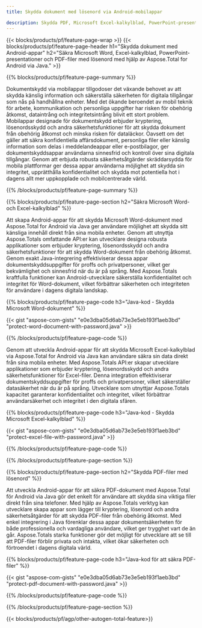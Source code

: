 ```yaml
---
title: Skydda dokument med lösenord via Android-mobilappar 

description: Skydda PDF, Microsoft Excel-kalkylblad, PowerPoint-presentationer och Word-dokument via din Android-applikation. Använd lösenordet med lätthet.
---
```


{{< blocks/products/pf/feature-page-wrap >}}
{{< blocks/products/pf/feature-page-header h1="Skydda dokument med Android-appar" h2="Säkra Microsoft Word, Excel-kalkylblad, PowerPoint-presentationer och PDF-filer med lösenord med hjälp av Aspose.Total for Android via Java." >}}

{{% blocks/products/pf/feature-page-summary %}}

Dokumentskydd via mobilappar tillgodoser det växande behovet av att skydda känslig information och säkerställa säkerheten för digitala tillgångar som nås på handhållna enheter. Med det ökande beroendet av mobil teknik för arbete, kommunikation och personliga uppgifter har risken för obehörig åtkomst, dataintrång och integritetsintrång blivit ett stort problem. Mobilappar designade för dokumentskydd erbjuder kryptering, lösenordsskydd och andra säkerhetsfunktioner för att skydda dokument från obehörig åtkomst och minska risken för dataläckor. Oavsett om det gäller att säkra konfidentiella affärsdokument, personliga filer eller känslig information som delas i meddelandeappar eller e-postbilagor, ger dokumentskyddsappar användarna sinnesfrid och kontroll över sina digitala tillgångar. Genom att erbjuda robusta säkerhetsåtgärder skräddarsydda för mobila plattformar ger dessa appar användarna möjlighet att skydda sin integritet, upprätthålla konfidentialitet och skydda mot potentiella hot i dagens allt mer uppkopplade och mobilcentrerade värld.

{{% /blocks/products/pf/feature-page-summary  %}}


{{% blocks/products/pf/feature-page-section  h2="Säkra Microsoft Word- och Excel-kalkylblad" %}}

Att skapa Android-appar för att skydda Microsoft Word-dokument med Aspose.Total for Android via Java ger användare möjlighet att skydda sitt känsliga innehåll direkt från sina mobila enheter. Genom att utnyttja Aspose.Totals omfattande API:er kan utvecklare designa robusta applikationer som erbjuder kryptering, lösenordsskydd och andra säkerhetsfunktioner för att skydda Word-dokument från obehörig åtkomst. Genom exakt Java-integrering effektiviserar dessa appar dokumentskyddsuppgifter för proffs och privatpersoner, vilket ger bekvämlighet och sinnesfrid när du är på språng. Med Aspose.Totals kraftfulla funktioner kan Android-utvecklare säkerställa konfidentialitet och integritet för Word-dokument, vilket förbättrar säkerheten och integriteten för användare i dagens digitala landskap.

{{% blocks/products/pf/feature-page-code h3="Java-kod - Skydda Microsoft Word-dokument" %}}

{{< gist "aspose-com-gists" "e0e3dba05d6ab73e3e5eb193f1aeb3bd" "protect-word-document-with-password.java" >}}

{{% /blocks/products/pf/feature-page-code  %}}

Genom att utveckla Android-appar för att skydda Microsoft Excel-kalkylblad via Aspose.Total for Android via Java kan användare säkra sin data direkt från sina mobila enheter. Med Aspose.Totals API:er skapar utvecklare applikationer som erbjuder kryptering, lösenordsskydd och andra säkerhetsfunktioner för Excel-filer. Denna integration effektiviserar dokumentskyddsuppgifter för proffs och privatpersoner, vilket säkerställer datasäkerhet när du är på språng. Utvecklare som utnyttjar Aspose.Totals kapacitet garanterar konfidentialitet och integritet, vilket förbättrar användarsäkerhet och integritet i den digitala sfären.

{{% blocks/products/pf/feature-page-code h3="Java-kod - Skydda Microsoft Excel-kalkylblad" %}}

{{< gist "aspose-com-gists" "e0e3dba05d6ab73e3e5eb193f1aeb3bd" "protect-excel-file-with-password.java" >}}

{{% /blocks/products/pf/feature-page-code  %}}

{{% /blocks/products/pf/feature-page-section %}}

{{% blocks/products/pf/feature-page-section  h2="Skydda PDF-filer med lösenord" %}}

Att utveckla Android-appar för att säkra PDF-dokument med Aspose.Total för Android via Java gör det enkelt för användare att skydda sina viktiga filer direkt från sina telefoner. Med hjälp av Aspose.Totals verktyg kan utvecklare skapa appar som lägger till kryptering, lösenord och andra säkerhetsåtgärder för att skydda PDF-filer från obehörig åtkomst. Med enkel integrering i Java förenklar dessa appar dokumentsäkerheten för både professionella och vardagliga användare, vilket ger trygghet vart de än går. Aspose.Totals starka funktioner gör det möjligt för utvecklare att se till att PDF-filer förblir privata och intakta, vilket ökar säkerheten och förtroendet i dagens digitala värld.

{{% blocks/products/pf/feature-page-code h3="Java-kod för att säkra PDF-filer" %}}

{{< gist "aspose-com-gists" "e0e3dba05d6ab73e3e5eb193f1aeb3bd" "protect-pdf-document-with-password.java" >}}

{{% /blocks/products/pf/feature-page-code  %}}

{{% /blocks/products/pf/feature-page-section %}}

{{< blocks/products/pf/agp/other-autogen-total-feature>}}